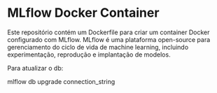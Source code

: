 # MLflow Docker Container

Este repositório contém um Dockerfile para criar um container Docker configurado com MLflow. MLflow é uma plataforma open-source para gerenciamento do ciclo de vida de machine learning, incluindo experimentação, reprodução e implantação de modelos.


Para atualizar o db:

mlflow db upgrade connection_string